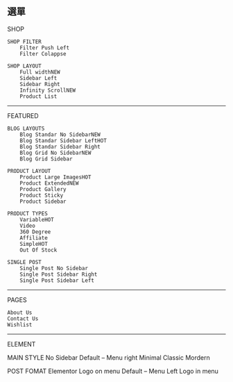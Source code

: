 選單
--------------------
SHOP

    SHOP FILTER
        Filter Push Left
        Filter Colappse

    SHOP LAYOUT
        Full widthNEW
        Sidebar Left
        Sidebar Right
        Infinity ScrollNEW
        Product List

---------------------------------
FEATURED

    BLOG LAYOUTS
        Blog Standar No SidebarNEW
        Blog Standar Sidebar LeftHOT
        Blog Standar Sidebar Right
        Blog Grid No SidebarNEW
        Blog Grid Sidebar

    PRODUCT LAYOUT
        Product Large ImagesHOT
        Product ExtendedNEW
        Product Gallery
        Product Sticky
        Product Sidebar

    PRODUCT TYPES
        VariableHOT
        Video
        360 Degree
        Affiliate
        SimpleHOT
        Out Of Stock

    SINGLE POST
        Single Post No Sidebar
        Single Post Sidebar Right
        Single Post Sidebar Left

--------------------------------------
PAGES 

    About Us
    Contact Us
    Wishlist

------------------------------------------
ELEMENT

MAIN STYLE
    No Sidebar
    Default – Menu right
    Minimal
    Classic
    Mordern

POST FOMAT
    Elementor
    Logo on menu
    Default – Menu Left
    Logo in menu